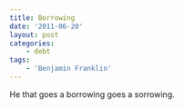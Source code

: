 ```yaml
---
title: Borrowing
date: '2011-06-20'
layout: post
categories:
    - debt
tags:
    - 'Benjamin Franklin'
---
```


He that goes a borrowing goes a sorrowing.